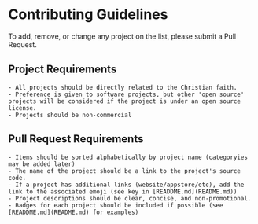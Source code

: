 # Contributing Guidelines

To add, remove, or change any project on the list, please submit a Pull Request.

## Project Requirements

    - All projects should be directly related to the Christian faith.
    - Preference is given to software projects, but other 'open source' projects will be considered if the project is under an open source license.
    - Projects should be non-commercial

## Pull Request Requirements

    - Items should be sorted alphabetically by project name (categoryies may be added later)
    - The name of the project should be a link to the project's source code.
    - If a project has additional links (website/appstore/etc), add the link to the associated emoji (see key in [READDME.md](README.md))
    - Project descriptions should be clear, concise, and non-promotional.
    - Badges for each project should be included if possible (see [READDME.md](README.md) for examples)
